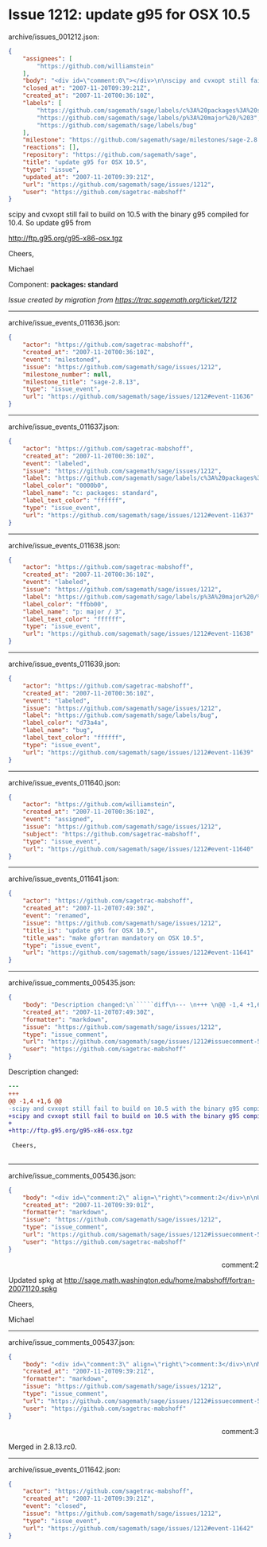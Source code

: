 # Issue 1212: update g95 for OSX 10.5

archive/issues_001212.json:
```json
{
    "assignees": [
        "https://github.com/williamstein"
    ],
    "body": "<div id=\"comment:0\"></div>\n\nscipy and cvxopt still fail to build on 10.5 with the binary g95 compiled for 10.4. So update g95 from \n\nhttp://ftp.g95.org/g95-x86-osx.tgz\n\nCheers,\n\nMichael\n\nComponent: **packages: standard**\n\n_Issue created by migration from https://trac.sagemath.org/ticket/1212_\n\n",
    "closed_at": "2007-11-20T09:39:21Z",
    "created_at": "2007-11-20T00:36:10Z",
    "labels": [
        "https://github.com/sagemath/sage/labels/c%3A%20packages%3A%20standard",
        "https://github.com/sagemath/sage/labels/p%3A%20major%20/%203",
        "https://github.com/sagemath/sage/labels/bug"
    ],
    "milestone": "https://github.com/sagemath/sage/milestones/sage-2.8.13",
    "reactions": [],
    "repository": "https://github.com/sagemath/sage",
    "title": "update g95 for OSX 10.5",
    "type": "issue",
    "updated_at": "2007-11-20T09:39:21Z",
    "url": "https://github.com/sagemath/sage/issues/1212",
    "user": "https://github.com/sagetrac-mabshoff"
}
```
<div id="comment:0"></div>

scipy and cvxopt still fail to build on 10.5 with the binary g95 compiled for 10.4. So update g95 from 

http://ftp.g95.org/g95-x86-osx.tgz

Cheers,

Michael

Component: **packages: standard**

_Issue created by migration from https://trac.sagemath.org/ticket/1212_





---

archive/issue_events_011636.json:
```json
{
    "actor": "https://github.com/sagetrac-mabshoff",
    "created_at": "2007-11-20T00:36:10Z",
    "event": "milestoned",
    "issue": "https://github.com/sagemath/sage/issues/1212",
    "milestone_number": null,
    "milestone_title": "sage-2.8.13",
    "type": "issue_event",
    "url": "https://github.com/sagemath/sage/issues/1212#event-11636"
}
```



---

archive/issue_events_011637.json:
```json
{
    "actor": "https://github.com/sagetrac-mabshoff",
    "created_at": "2007-11-20T00:36:10Z",
    "event": "labeled",
    "issue": "https://github.com/sagemath/sage/issues/1212",
    "label": "https://github.com/sagemath/sage/labels/c%3A%20packages%3A%20standard",
    "label_color": "0000b0",
    "label_name": "c: packages: standard",
    "label_text_color": "ffffff",
    "type": "issue_event",
    "url": "https://github.com/sagemath/sage/issues/1212#event-11637"
}
```



---

archive/issue_events_011638.json:
```json
{
    "actor": "https://github.com/sagetrac-mabshoff",
    "created_at": "2007-11-20T00:36:10Z",
    "event": "labeled",
    "issue": "https://github.com/sagemath/sage/issues/1212",
    "label": "https://github.com/sagemath/sage/labels/p%3A%20major%20/%203",
    "label_color": "ffbb00",
    "label_name": "p: major / 3",
    "label_text_color": "ffffff",
    "type": "issue_event",
    "url": "https://github.com/sagemath/sage/issues/1212#event-11638"
}
```



---

archive/issue_events_011639.json:
```json
{
    "actor": "https://github.com/sagetrac-mabshoff",
    "created_at": "2007-11-20T00:36:10Z",
    "event": "labeled",
    "issue": "https://github.com/sagemath/sage/issues/1212",
    "label": "https://github.com/sagemath/sage/labels/bug",
    "label_color": "d73a4a",
    "label_name": "bug",
    "label_text_color": "ffffff",
    "type": "issue_event",
    "url": "https://github.com/sagemath/sage/issues/1212#event-11639"
}
```



---

archive/issue_events_011640.json:
```json
{
    "actor": "https://github.com/williamstein",
    "created_at": "2007-11-20T00:36:10Z",
    "event": "assigned",
    "issue": "https://github.com/sagemath/sage/issues/1212",
    "subject": "https://github.com/sagetrac-mabshoff",
    "type": "issue_event",
    "url": "https://github.com/sagemath/sage/issues/1212#event-11640"
}
```



---

archive/issue_events_011641.json:
```json
{
    "actor": "https://github.com/sagetrac-mabshoff",
    "created_at": "2007-11-20T07:49:30Z",
    "event": "renamed",
    "issue": "https://github.com/sagemath/sage/issues/1212",
    "title_is": "update g95 for OSX 10.5",
    "title_was": "make gfortran mandatory on OSX 10.5",
    "type": "issue_event",
    "url": "https://github.com/sagemath/sage/issues/1212#event-11641"
}
```



---

archive/issue_comments_005435.json:
```json
{
    "body": "Description changed:\n``````diff\n--- \n+++ \n@@ -1,4 +1,6 @@\n-scipy and cvxopt still fail to build on 10.5 with the binary g95 compiled for 10.4. So on 10.5 make gfortran mandatory and otherwise error out early.\n+scipy and cvxopt still fail to build on 10.5 with the binary g95 compiled for 10.4. So update g95 from \n+\n+http://ftp.g95.org/g95-x86-osx.tgz\n \n Cheers,\n \n``````\n",
    "created_at": "2007-11-20T07:49:30Z",
    "formatter": "markdown",
    "issue": "https://github.com/sagemath/sage/issues/1212",
    "type": "issue_comment",
    "url": "https://github.com/sagemath/sage/issues/1212#issuecomment-5435",
    "user": "https://github.com/sagetrac-mabshoff"
}
```

Description changed:
``````diff
--- 
+++ 
@@ -1,4 +1,6 @@
-scipy and cvxopt still fail to build on 10.5 with the binary g95 compiled for 10.4. So on 10.5 make gfortran mandatory and otherwise error out early.
+scipy and cvxopt still fail to build on 10.5 with the binary g95 compiled for 10.4. So update g95 from 
+
+http://ftp.g95.org/g95-x86-osx.tgz
 
 Cheers,
 
``````




---

archive/issue_comments_005436.json:
```json
{
    "body": "<div id=\"comment:2\" align=\"right\">comment:2</div>\n\nUpdated spkg at http://sage.math.washington.edu/home/mabshoff/fortran-20071120.spkg\n\nCheers,\n\nMichael",
    "created_at": "2007-11-20T09:39:01Z",
    "formatter": "markdown",
    "issue": "https://github.com/sagemath/sage/issues/1212",
    "type": "issue_comment",
    "url": "https://github.com/sagemath/sage/issues/1212#issuecomment-5436",
    "user": "https://github.com/sagetrac-mabshoff"
}
```

<div id="comment:2" align="right">comment:2</div>

Updated spkg at http://sage.math.washington.edu/home/mabshoff/fortran-20071120.spkg

Cheers,

Michael



---

archive/issue_comments_005437.json:
```json
{
    "body": "<div id=\"comment:3\" align=\"right\">comment:3</div>\n\nMerged in 2.8.13.rc0.",
    "created_at": "2007-11-20T09:39:21Z",
    "formatter": "markdown",
    "issue": "https://github.com/sagemath/sage/issues/1212",
    "type": "issue_comment",
    "url": "https://github.com/sagemath/sage/issues/1212#issuecomment-5437",
    "user": "https://github.com/sagetrac-mabshoff"
}
```

<div id="comment:3" align="right">comment:3</div>

Merged in 2.8.13.rc0.



---

archive/issue_events_011642.json:
```json
{
    "actor": "https://github.com/sagetrac-mabshoff",
    "created_at": "2007-11-20T09:39:21Z",
    "event": "closed",
    "issue": "https://github.com/sagemath/sage/issues/1212",
    "type": "issue_event",
    "url": "https://github.com/sagemath/sage/issues/1212#event-11642"
}
```
